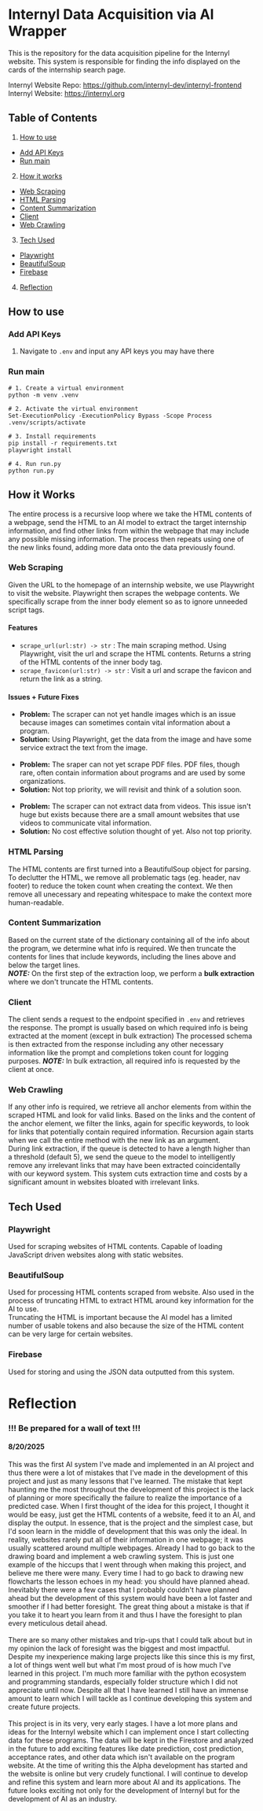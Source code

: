 # Internyl Data Acquisition via AI Wrapper

This is the repository for the data acquisition pipeline for the Internyl website. This system is responsible for finding the info displayed on the cards of the internship search page.

Internyl Website Repo: https://github.com/internyl-dev/internyl-frontend
<br>
Internyl Website: https://internyl.org

## Table of Contents
1. [How to use](#how-to-use)
  - [Add API Keys](#add-api-keys)
  - [Run main](#run-main)
2. [How it works](#how-it-works)
  - [Web Scraping](#web-scraping)
  - [HTML Parsing](#html-parsing)
  - [Content Summarization](#content-summarization)
  - [Client](#client)
  - [Web Crawling](#web-crawling)
3. [Tech Used](#tech-used)
  - [Playwright](#playwright)
  - [BeautifulSoup](#beautifulsoup)
  - [Firebase](#firebase)
4. [Reflection](#reflection)

## How to use

### Add API Keys
1. Navigate to `.env` and input any API keys you may have there

### Run main
```
# 1. Create a virtual environment
python -m venv .venv

# 2. Activate the virtual environment
Set-ExecutionPolicy -ExecutionPolicy Bypass -Scope Process
.venv/scripts/activate

# 3. Install requirements
pip install -r requirements.txt
playwright install

# 4. Run run.py
python run.py
```

## How it Works

The entire process is a recursive loop where we take the HTML contents of a webpage, send the HTML to an AI model to extract the target internship information, and find other links from within the webpage that may include any possible missing information. The process then repeats using one of the new links found, adding more data onto the data previously found.

### Web Scraping 

Given the URL to the homepage of an internship website, we use Playwright to visit the website. Playwright then scrapes the webpage contents. We specifically scrape from the inner body element so as to ignore unneeded script tags.

#### Features
- `scrape_url(url:str) -> str` : The main scraping method. Using Playwright, visit the url and scrape the HTML contents. Returns a string of the HTML contents of the inner body tag.
- `scrape_favicon(url:str) -> str` : Visit a url and scrape the favicon and return the link as a string.

#### Issues + Future Fixes
- **Problem:** The scraper can not yet handle images which is an issue because images can sometimes contain vital information about a program.
- **Solution:** Using Playwright, get the data from the image and have some service extract the text from the image.<br><br>
- **Problem:** The sraper can not yet scrape PDF files. PDF files, though rare, often contain information about programs and are used by some organizations.
- **Solution:** Not top priority, we will revisit and think of a solution soon.<br><br>
- **Problem:** The scraper can not extract data from videos. This issue isn't huge but exists because there are a small amount websites that use videos to communicate vital information.
- **Solution:** No cost effective solution thought of yet. Also not top priority.

### HTML Parsing

The HTML contents are first turned into a BeautifulSoup object for parsing. To declutter the HTML, we remove all problematic tags (eg. header, nav footer) to reduce the token count when creating the context. We then remove all unecessary and repeating whitespace to make the context more human-readable.

### Content Summarization

Based on the current state of the dictionary containing all of the info about the program, we determine what info is required. We then truncate the contents for lines that include keywords, including the lines above and below the target lines. <br>
**_NOTE:_** On the first step of the extraction loop, we perform a **bulk extraction** where we don't truncate the HTML contents.

### Client

The client sends a request to the endpoint specified in `.env` and retrieves the response. The prompt is usually based on which required info is being extracted at the moment (except in bulk extraction) The processed schema is then extracted from the response including any other necessary information like the prompt and completions token count for logging purposes. 
**_NOTE:_** In bulk extraction, all required info is requested by the client at once.

### Web Crawling

If any other info is required, we retrieve all anchor elements from within the scraped HTML and look for valid links. Based on the links and the content of the anchor element, we filter the links, again for specific keywords, to look for links that potentially contain required information. Recursion again starts when we call the entire method with the new link as an argument. <br>
During link extraction, if the queue is detected to have a length higher than a threshold (default 5), we send the queue to the model to intelligently remove any irrelevant links that may have been extracted coincidentally with our keyword system. This system cuts extraction time and costs by a significant amount in websites bloated with irrelevant links. 

## Tech Used

### Playwright
Used for scraping websites of HTML contents. Capable of loading JavaScript driven websites along with static websites. 

### BeautifulSoup
Used for processing HTML contents scraped from website. Also used in the process of truncating HTML to extract HTML around key information for the AI to use. <br>
Truncating the HTML is important because the AI model has a limited number of usable tokens and also because the size of the HTML content can be very large for certain websites.

### Firebase
Used for storing and using the JSON data outputted from this system. 

# Reflection
### !!! Be prepared for a wall of text !!!
#### 8/20/2025
This was the first AI system I've made and implemented in an AI project and thus there were a lot of mistakes that I've made in the development of this project and just as many lessons that I've learned. The mistake that kept haunting me the most throughout the development of this project is the lack of planning or more specifically the failure to realize the importance of a predicted case. When I first thought of the idea for this project, I thought it would be easy, just get the HTML contents of a website, feed it to an AI, and display the output. In essence, that is the project and the simplest case, but I'd soon learn in the middle of development that this was only the ideal. In reality, websites rarely put all of their information in one webpage; it was usually scattered around multiple webpages. Already I had to go back to the drawing board and implement a web crawling system. This is just one example of the hiccups that I went through when making this project, and believe me there were many. Every time I had to go back to drawing new flowcharts the lesson echoes in my head: you should have planned ahead. Inevitably there were a few cases that I probably couldn't have planned ahead but the development of this system would have been a lot faster and smoother if I had better foresight. The great thing about a mistake is that if you take it to heart you learn from it and thus I have the foresight to plan every meticulous detail ahead. <br><br>
There are so many other mistakes and trip-ups that I could talk about but in my opinion the lack of foresight was the biggest and most impactful. Despite my inexperience making large projects like this since this is my first, a lot of things went well but what I'm most proud of is how much I've learned in this project. I'm much more familiar with the python ecosystem and programming standards, especially folder structure which I did not appreciate until now. Despite all that I have learned I still have an immense amount to learn which I will tackle as I continue developing this system and create future projects. <br><br>
This project is in its very, very early stages. I have a lot more plans and ideas for the Internyl website which I can implement once I start collecting data for these programs. The data will be kept in the Firestore and analyzed in the future to add exciting features like date prediction, cost prediction, acceptance rates, and other data which isn't available on the program website. At the time of writing this the Alpha development has started and the website is online but very crudely functional. I will continue to develop and refine this system and learn more about AI and its applications. The future looks exciting not only for the development of Internyl but for the development of AI as an industry.
